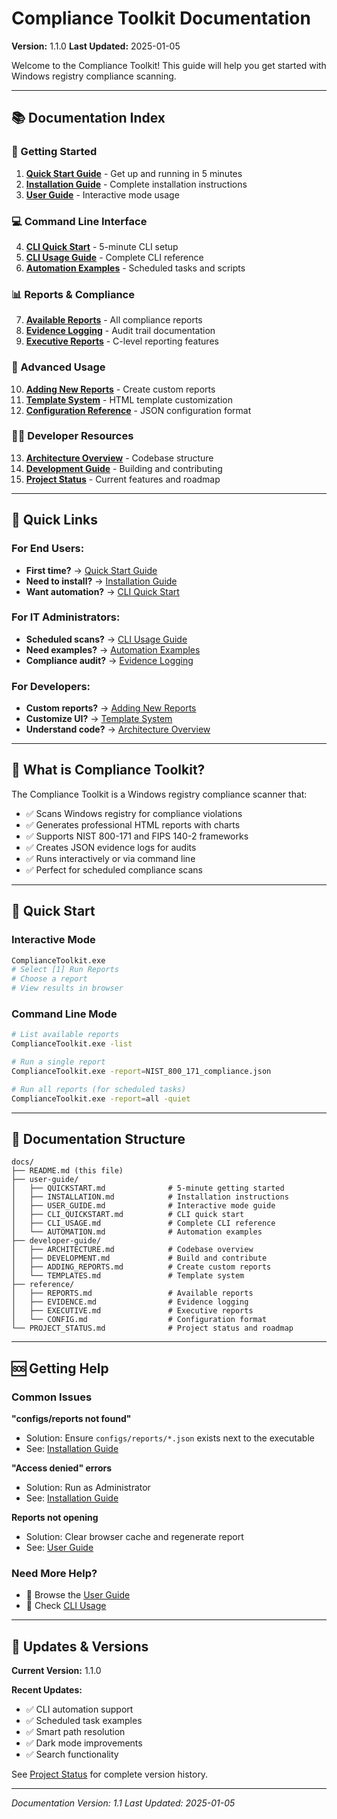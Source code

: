 # Compliance Toolkit Documentation

**Version:** 1.1.0
**Last Updated:** 2025-01-05

Welcome to the Compliance Toolkit! This guide will help you get started with Windows registry compliance scanning.

---

## 📚 Documentation Index

### 🚀 Getting Started

1. **[Quick Start Guide](docs/user-guide/QUICKSTART.md)** - Get up and running in 5 minutes
2. **[Installation Guide](docs/user-guide/INSTALLATION.md)** - Complete installation instructions
3. **[User Guide](docs/user-guide/USER_GUIDE.md)** - Interactive mode usage

### 💻 Command Line Interface

4. **[CLI Quick Start](user-guide/CLI_QUICKSTART.md)** - 5-minute CLI setup
5. **[CLI Usage Guide](user-guide/CLI_USAGE.md)** - Complete CLI reference
6. **[Automation Examples](user-guide/AUTOMATION.md)** - Scheduled tasks and scripts

### 📊 Reports & Compliance

7. **[Available Reports](docs/reference/REPORTS.md)** - All compliance reports
8. **[Evidence Logging](docs/reference/EVIDENCE.md)** - Audit trail documentation
9. **[Executive Reports](docs/reference/EXECUTIVE.md)** - C-level reporting features

### 🔧 Advanced Usage

10. **[Adding New Reports](docs/developer-guide/ADDING_REPORTS.md)** - Create custom reports
11. **[Template System](docs/developer-guide/TEMPLATES.md)** - HTML template customization
12. **[Configuration Reference](docs/reference/CONFIG.md)** - JSON configuration format

### 👨‍💻 Developer Resources

13. **[Architecture Overview](docs/developer-guide/ARCHITECTURE.md)** - Codebase structure
14. **[Development Guide](docs/developer-guide/DEVELOPMENT.md)** - Building and contributing
15. **[Project Status](docs/PROJECT_STATUS.md)** - Current features and roadmap

---

## 🎯 Quick Links

### For End Users:
- **First time?** → [Quick Start Guide](docs/user-guide/QUICKSTART.md)
- **Need to install?** → [Installation Guide](docs/user-guide/INSTALLATION.md)
- **Want automation?** → [CLI Quick Start](docs/user-guide/CLI_QUICKSTART.md)

### For IT Administrators:
- **Scheduled scans?** → [CLI Usage Guide](docs/user-guide/CLI_USAGE.md)
- **Need examples?** → [Automation Examples](docs/user-guide/AUTOMATION.md)
- **Compliance audit?** → [Evidence Logging](docs/reference/EVIDENCE.md)

### For Developers:
- **Custom reports?** → [Adding New Reports](docs/developer-guide/ADDING_REPORTS.md)
- **Customize UI?** → [Template System](docs/developer-guide/TEMPLATES.md)
- **Understand code?** → [Architecture Overview](docs/developer-guide/ARCHITECTURE.md)

---

## 📖 What is Compliance Toolkit?

The Compliance Toolkit is a Windows registry compliance scanner that:

- ✅ Scans Windows registry for compliance violations
- ✅ Generates professional HTML reports with charts
- ✅ Supports NIST 800-171 and FIPS 140-2 frameworks
- ✅ Creates JSON evidence logs for audits
- ✅ Runs interactively or via command line
- ✅ Perfect for scheduled compliance scans

---

## 🏃 Quick Start

### Interactive Mode
```bash
ComplianceToolkit.exe
# Select [1] Run Reports
# Choose a report
# View results in browser
```

### Command Line Mode
```bash
# List available reports
ComplianceToolkit.exe -list

# Run a single report
ComplianceToolkit.exe -report=NIST_800_171_compliance.json

# Run all reports (for scheduled tasks)
ComplianceToolkit.exe -report=all -quiet
```

---

## 📁 Documentation Structure

```
docs/
├── README.md (this file)
├── user-guide/
│   ├── QUICKSTART.md              # 5-minute getting started
│   ├── INSTALLATION.md            # Installation instructions
│   ├── USER_GUIDE.md              # Interactive mode guide
│   ├── CLI_QUICKSTART.md          # CLI quick start
│   ├── CLI_USAGE.md               # Complete CLI reference
│   └── AUTOMATION.md              # Automation examples
├── developer-guide/
│   ├── ARCHITECTURE.md            # Codebase overview
│   ├── DEVELOPMENT.md             # Build and contribute
│   ├── ADDING_REPORTS.md          # Create custom reports
│   └── TEMPLATES.md               # Template system
├── reference/
│   ├── REPORTS.md                 # Available reports
│   ├── EVIDENCE.md                # Evidence logging
│   ├── EXECUTIVE.md               # Executive reports
│   └── CONFIG.md                  # Configuration format
└── PROJECT_STATUS.md              # Project status and roadmap
```

---

## 🆘 Getting Help

### Common Issues

**"configs/reports not found"**
- Solution: Ensure `configs/reports/*.json` exists next to the executable
- See: [Installation Guide](user-guide/INSTALLATION.md#troubleshooting)

**"Access denied" errors**
- Solution: Run as Administrator
- See: [Installation Guide](user-guide/INSTALLATION.md#permissions)

**Reports not opening**
- Solution: Clear browser cache and regenerate report
- See: [User Guide](docs/user-guide/USER_GUIDE.md#troubleshooting)

### Need More Help?

- 📖 Browse the [User Guide](docs/user-guide/USER_GUIDE.md)
- 🔧 Check [CLI Usage](docs/user-guide/CLI_USAGE.md)

---

## 🔄 Updates & Versions

**Current Version:** 1.1.0

**Recent Updates:**
- ✅ CLI automation support
- ✅ Scheduled task examples
- ✅ Smart path resolution
- ✅ Dark mode improvements
- ✅ Search functionality

See [Project Status](PROJECT_STATUS.md) for complete version history.

---

*Documentation Version: 1.1*
*Last Updated: 2025-01-05*
